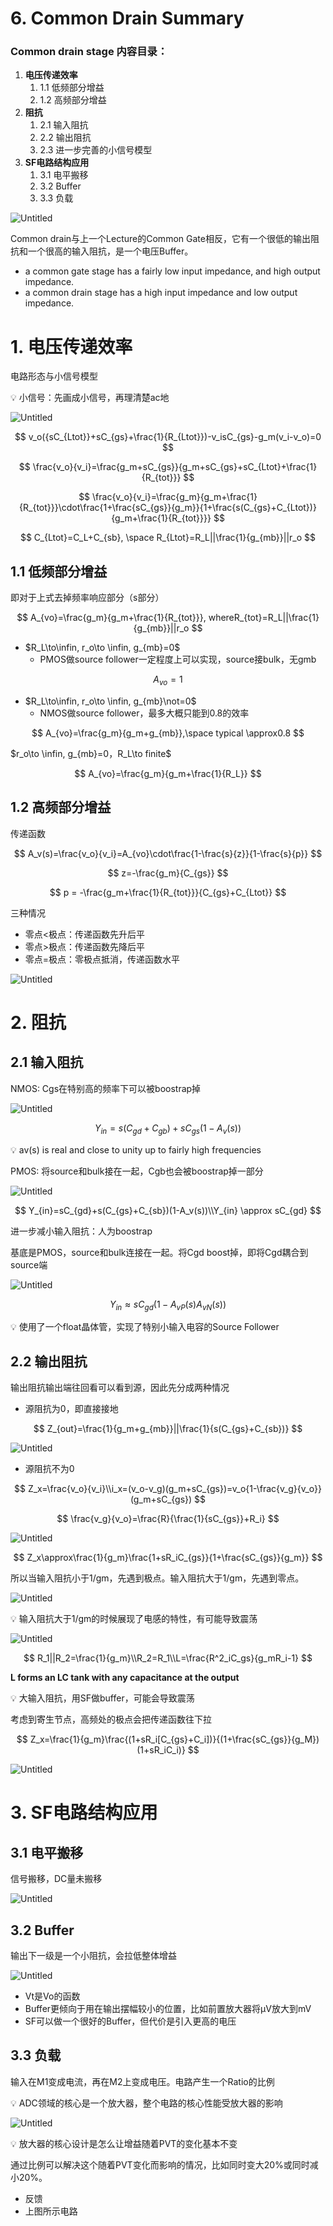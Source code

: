 # 6. Common Drain Summary

### Common drain stage 内容目录：

1. **电压传递效率**
    1. 1.1 低频部分增益
    2. 1.2 高频部分增益
2. **阻抗**
    1. 2.1 输入阻抗
    2. 2.2 输出阻抗
    3. 2.3 进一步完善的小信号模型
3. **SF电路结构应用**
    1. 3.1 电平搬移
    2. 3.2 Buffer
    3. 3.3 负载

![Untitled](IMAGE/Untitled.png)

Common drain与上一个Lecture的Common Gate相反，它有一个很低的输出阻抗和一个很高的输入阻抗，是一个电压Buffer。

- a common gate stage has a fairly low input impedance, and high output impedance.
- a common drain stage has a high input impedance and low output impedance.

# 1. 电压传递效率

电路形态与小信号模型

<aside>
💡 小信号：先画成小信号，再理清楚ac地

</aside>

![Untitled](IMAGE/Untitled%201.png)

$$
v_o({sC_{Ltot}}+sC_{gs}+\frac{1}{R_{Ltot}})-v_isC_{gs}-g_m(v_i-v_o)=0
$$

$$
\frac{v_o}{v_i}=\frac{g_m+sC_{gs}}{g_m+sC_{gs}+sC_{Ltot}+\frac{1}{R_{tot}}}
$$

$$
\frac{v_o}{v_i}=\frac{g_m}{g_m+\frac{1}{R_{tot}}}\cdot\frac{1+\frac{sC_{gs}}{g_m}}{1+\frac{s(C_{gs}+C_{Ltot})}{g_m+\frac{1}{R_{tot}}}}
$$

$$
C_{Ltot}=C_L+C_{sb}, \space R_{Ltot}=R_L||\frac{1}{g_{mb}}||r_o
$$

## 1.1 低频部分增益

即对于上式去掉频率响应部分（s部分）

$$
A_{vo}=\frac{g_m}{g_m+\frac{1}{R_{tot}}}, whereR_{tot}=R_L||\frac{1}{g_{mb}}||r_o
$$

- $R_L\to\infin, r_o\to \infin, g_{mb}=0$
    - PMOS做source follower一定程度上可以实现，source接bulk，无gmb

$$
A_{vo}=1
$$

- $R_L\to\infin, r_o\to \infin, g_{mb}\not=0$
    - NMOS做source follower，最多大概只能到0.8的效率

$$
A_{vo}=\frac{g_m}{g_m+g_{mb}},\space typical \approx0.8
$$

$r_o\to \infin, g_{mb}=0，R_L\to finite$

$$
A_{vo}=\frac{g_m}{g_m+\frac{1}{R_L}}
$$

## 1.2 高频部分增益

传递函数

$$
A_v(s)=\frac{v_o}{v_i}=A_{vo}\cdot\frac{1-\frac{s}{z}}{1-\frac{s}{p}}
$$

$$
z=-\frac{g_m}{C_{gs}}
$$

$$
p = -\frac{g_m+\frac{1}{R_{tot}}}{C_{gs}+C_{Ltot}}
$$

三种情况

- 零点<极点：传递函数先升后平
- 零点>极点：传递函数先降后平
- 零点=极点：零极点抵消，传递函数水平

![Untitled](IMAGE/Untitled%202.png)

# 2. 阻抗

## 2.1 输入阻抗

NMOS: Cgs在特别高的频率下可以被boostrap掉

![Untitled](IMAGE/Untitled%203.png)

$$
Y_{in} = s(C_{gd}+C_{gb})+sC_{gs}(1-A_v(s))
$$

<aside>
💡 av(s) is real and close to unity up to fairly high frequencies

</aside>

PMOS: 将source和bulk接在一起，Cgb也会被boostrap掉一部分

![Untitled](IMAGE/Untitled%204.png)

$$
Y_{in}=sC_{gd}+s(C_{gs}+C_{sb})(1-A_v(s))\\Y_{in} \approx sC_{gd}
$$

进一步减小输入阻抗：人为boostrap

基底是PMOS，source和bulk连接在一起。将Cgd boost掉，即将Cgd耦合到source端

![Untitled](IMAGE/Untitled%205.png)

$$
Y_{in} \approx sC_{gd}(1-A_{vP}(s)A_{vN}(s))
$$

<aside>
💡 使用了一个float晶体管，实现了特别小输入电容的Source Follower

</aside>

## 2.2 输出阻抗

输出阻抗输出端往回看可以看到源，因此先分成两种情况

- 源阻抗为0，即直接接地

$$
Z_{out}=\frac{1}{g_m+g_{mb}}||\frac{1}{s(C_{gs}+C_{sb})}
$$

![Untitled](IMAGE/Untitled%206.png)

- 源阻抗不为0

$$
Z_x=\frac{v_o}{v_i}\\i_x=(v_o-v_g)(g_m+sC_{gs})=v_o{1-\frac{v_g}{v_o}}(g_m+sC_{gs})
$$

$$
\frac{v_g}{v_o}=\frac{R}{\frac{1}{sC_{gs}}+R_i}
$$

![Untitled](IMAGE/Untitled%207.png)

$$
Z_x\approx\frac{1}{g_m}\frac{1+sR_iC_{gs}}{1+\frac{sC_{gs}}{g_m}}
$$

所以当输入阻抗小于1/gm，先遇到极点。输入阻抗大于1/gm，先遇到零点。

![Untitled](IMAGE/Untitled%208.png)

<aside>
💡 输入阻抗大于1/gm的时候展现了电感的特性，有可能导致震荡

</aside>

![Untitled](IMAGE/Untitled%209.png)

$$
R_1||R_2=\frac{1}{g_m}\\R_2=R_1\\L=\frac{R^2_iC_gs}{g_mR_i-1}
$$

**L forms an LC tank with any capacitance at the output**

<aside>
💡 大输入阻抗，用SF做buffer，可能会导致震荡

</aside>

考虑到寄生节点，高频处的极点会把传递函数往下拉

$$
Z_x=\frac{1}{g_m}\frac{(1+sR_i[C_{gs}+C_i])}{(1+\frac{sC_{gs}}{g_M})(1+sR_iC_i)}
$$

![Untitled](IMAGE/Untitled%2010.png)

# 3. SF电路结构应用

## 3.1 电平搬移

信号搬移，DC量未搬移

![Untitled](IMAGE/Untitled%2011.png)

## 3.2 Buffer

输出下一级是一个小阻抗，会拉低整体增益

![Untitled](IMAGE/Untitled%2012.png)

- Vt是Vo的函数
- Buffer更倾向于用在输出摆幅较小的位置，比如前置放大器将μV放大到mV
- SF可以做一个很好的Buffer，但代价是引入更高的电压

## 3.3 负载

输入在M1变成电流，再在M2上变成电压。电路产生一个Ratio的比例

<aside>
💡 ADC领域的核心是一个放大器，整个电路的核心性能受放大器的影响

</aside>

![Untitled](IMAGE/Untitled%2013.png)

<aside>
💡 放大器的核心设计是怎么让增益随着PVT的变化基本不变

</aside>

通过比例可以解决这个随着PVT变化而影响的情况，比如同时变大20%或同时减小20%。

- 反馈
- 上图所示电路
